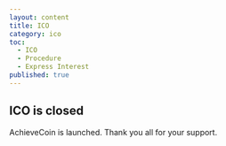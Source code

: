 ```yaml
---
layout: content
title: ICO
category: ico
toc:
  - ICO
  - Procedure
  - Express Interest
published: true
---
```


ICO is closed <a id="ico"></a>
-------

AchieveCoin is launched. Thank you all for your support.
